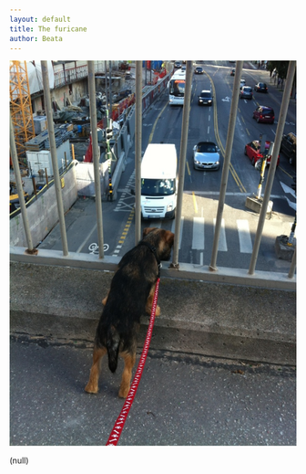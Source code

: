 ```yaml
---
layout: default
title: The furicane
author: Beata
---
```


![Picture](/images/2012-07-18-The-furicane.JPG)

(null)
